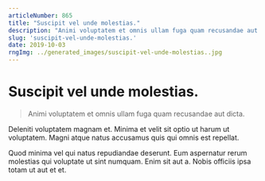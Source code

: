 ```yaml
---
articleNumber: 865
title: "Suscipit vel unde molestias."
description: "Animi voluptatem et omnis ullam fuga quam recusandae aut dicta."
slug: 'suscipit-vel-unde-molestias.'
date: 2019-10-03
rngImg: ../generated_images/suscipit-vel-unde-molestias..jpg
---
```


# Suscipit vel unde molestias.

> Animi voluptatem et omnis ullam fuga quam recusandae aut dicta.

Deleniti voluptatem magnam et. Minima et velit sit optio ut harum ut voluptatem. Magni atque natus accusamus quis qui omnis est repellat.
 Quod minima vel qui natus repudiandae deserunt. Eum aspernatur rerum molestias qui voluptate ut sint numquam. Enim sit aut a. Nobis officiis ipsa totam ut aut et et.
